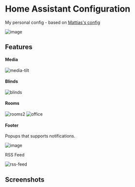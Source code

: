 # Home Assistant Configuration
My personal config - based on [Mattias's config](https://github.com/matt8707/hass-config)


![image](https://user-images.githubusercontent.com/93126880/187745637-cb682c44-f131-493d-945b-cee3a064f1ea.png)


## Features

#### Media

![media-tilt](https://user-images.githubusercontent.com/93126880/187746806-00f313c0-fbc9-4904-882f-1ecf25f144b7.gif)


#### Blinds

![blinds](https://user-images.githubusercontent.com/93126880/187748022-860aad52-453c-403d-bdaf-bfff6f2ad94e.gif)


#### Rooms

![rooms2](https://user-images.githubusercontent.com/93126880/187751172-d3f65cf0-839f-4e0e-a5ce-deb69cc183e1.gif)
![office](https://user-images.githubusercontent.com/93126880/187751207-17268f49-a907-4b35-93ea-35258e6d93eb.gif)


#### Footer

Popups that supports notifications.

![image](https://user-images.githubusercontent.com/93126880/187744558-fc281be5-af49-4433-976f-ce3af5bd7b0d.png)

RSS Feed

![rss-feed](https://user-images.githubusercontent.com/93126880/187744661-00a74549-344d-466e-98e1-6982ed8e24dc.gif)


## Screenshots
